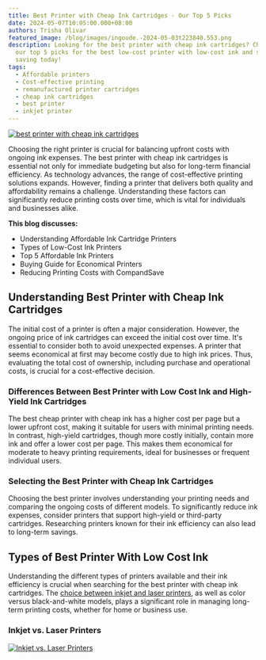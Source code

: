 ```yaml
---
title: Best Printer with Cheap Ink Cartridges - Our Top 5 Picks
date: 2024-05-07T10:05:00.000+08:00
authors: Trisha Olivar
featured_image: /blog/images/ingoude.-2024-05-03t223840.553.png
description: Looking for the best printer with cheap ink cartridges? Check out
  our top 5 picks for the best low-cost printer with low-cost ink and start
  saving today!
tags:
  - Affordable printers
  - Cost-effective printing
  - remanufactured printer cartridges
  - cheap ink cartridges
  - best printer
  - inkjet printer
---
```

[![best printer with cheap ink cartridges](/blog/images/ingoude.-2024-05-03t223840.553.png "Best Printer with Cheap Ink Cartridges")](/blog/images/ingoude.-2024-05-03t223840.553.png)

Choosing the right printer is crucial for balancing upfront costs with ongoing ink expenses. The best printer with cheap ink cartridges is essential not only for immediate budgeting but also for long-term financial efficiency. As technology advances, the range of cost-effective printing solutions expands. However, finding a printer that delivers both quality and affordability remains a challenge. Understanding these factors can significantly reduce printing costs over time, which is vital for individuals and businesses alike.

**This blog discusses:**

* Understanding Affordable Ink Cartridge Printers
* Types of Low-Cost Ink Printers
* Top 5 Affordable Ink Printers
* Buying Guide for Economical Printers
* Reducing Printing Costs with CompandSave

## Understanding Best Printer with Cheap Ink Cartridges

The initial cost of a printer is often a major consideration. However, the ongoing price of ink cartridges can exceed the initial cost over time. It's essential to consider both to avoid unexpected expenses. A printer that seems economical at first may become costly due to high ink prices. Thus, evaluating the total cost of ownership, including purchase and operational costs, is crucial for a cost-effective decision.

### Differences Between Best Printer with Low Cost Ink and High-Yield Ink Cartridges

The best cheap printer with cheap ink has a higher cost per page but a lower upfront cost, making it suitable for users with minimal printing needs. In contrast, high-yield cartridges, though more costly initially, contain more ink and offer a lower cost per page. This makes them economical for moderate to heavy printing requirements, ideal for businesses or frequent individual users.

### Selecting the Best Printer with Cheap Ink Cartridges

Choosing the best printer involves understanding your printing needs and comparing the ongoing costs of different models. To significantly reduce ink expenses, consider printers that support high-yield or third-party cartridges. Researching printers known for their ink efficiency can also lead to long-term savings.

## Types of Best Printer With Low Cost Ink

Understanding the different types of printers available and their ink efficiency is crucial when searching for the best printer with cheap ink cartridges. The [choice between inkjet and laser printers](https://www.compandsave.com/inkjet-vs-laser-printer-guide), as well as color versus black-and-white models, plays a significant role in managing long-term printing costs, whether for home or business use.

### Inkjet vs. Laser Printers

[![Inkjet vs. Laser Printers](/blog/images/screenshot-2024-05-07-at-10.14.23 pm.png "Inkjet vs. Laser Printers")](/blog/images/screenshot-2024-05-07-at-10.14.23 pm.png)
